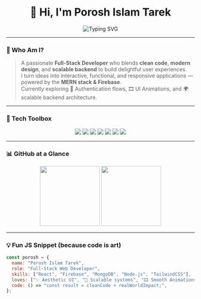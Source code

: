 <h1 align="center">👋 Hi, I'm Porosh Islam Tarek</h1>

<p align="center">
  <img src="https://readme-typing-svg.demolab.com?font=Fira+Code&pause=1000&center=true&width=435&lines=Full-Stack+Web+Developer;Clean+Code+Lover;Aesthetic+UI+Builder+%F0%9F%92%A8;Firebase+%7C+MongoDB+%7C+Tailwind+%7C+React" alt="Typing SVG" />
</p>

---

### 🧠 Who Am I?
> A passionate **Full-Stack Developer** who blends **clean code**, **modern design**, and **scalable backend** to build delightful user experiences.  
> I turn ideas into interactive, functional, and responsive applications — powered by the **MERN stack & Firebase**.  
> Currently exploring 🔐 Authentication flows, 🎞️ UI Animations, and 🌍 scalable backend architecture.

---

### 🧰 Tech Toolbox
<p align="center">
  <img src="https://img.shields.io/badge/React-61DAFB?style=for-the-badge&logo=react&logoColor=black" />
  <img src="https://img.shields.io/badge/Node.js-339933?style=for-the-badge&logo=node.js&logoColor=white" />
  <img src="https://img.shields.io/badge/MongoDB-4EA94B?style=for-the-badge&logo=mongodb&logoColor=white" />
  <img src="https://img.shields.io/badge/Firebase-FFCA28?style=for-the-badge&logo=firebase&logoColor=black" />
  <img src="https://img.shields.io/badge/Express.js-000000?style=for-the-badge&logo=express&logoColor=white" />
  <img src="https://img.shields.io/badge/TailwindCSS-38B2AC?style=for-the-badge&logo=tailwind-css&logoColor=white" />
  <img src="https://img.shields.io/badge/Vite-646CFF?style=for-the-badge&logo=vite&logoColor=white" />
</p>

---

### 📊 GitHub at a Glance
<p align="center">
  <img src="https://github-readme-stats.vercel.app/api?username=taanzzz&show_icons=true&theme=tokyonight&border_radius=10&hide_title=true" height="160" />
  <img src="https://streak-stats.demolab.com/?user=taanzzz&theme=tokyonight&border_radius=10" height="160" />
</p>

---

### 💡 Fun JS Snippet (because code is art)
```js
const porosh = {
  name: "Porosh Islam Tarek",
  role: "Full-Stack Web Developer",
  skills: ["React", "Firebase", "MongoDB", "Node.js", "TailwindCSS"],
  loves: ["✨ Aesthetic UI", "🎯 Scalable systems", "🎞️ Smooth Animations"],
  code: () => "const result = cleanCode + realWorldImpact;",
};
